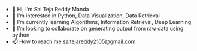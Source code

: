 - 👋 Hi, I’m Sai Teja Reddy Manda
- 👀 I’m interested in Python, Data Visualization, Data Retrieval
- 🌱 I’m currently learning Algorithms, Information Retrieval, Deep Learning
- 💞️ I’m looking to collaborate on generating output from raw data using python
- 📫 How to reach me saitejareddy2105@gmail.com

<!---
saiteja2105/saiteja2105 is a ✨ special ✨ repository because its `README.md` (this file) appears on your GitHub profile.
You can click the Preview link to take a look at your changes.
--->
